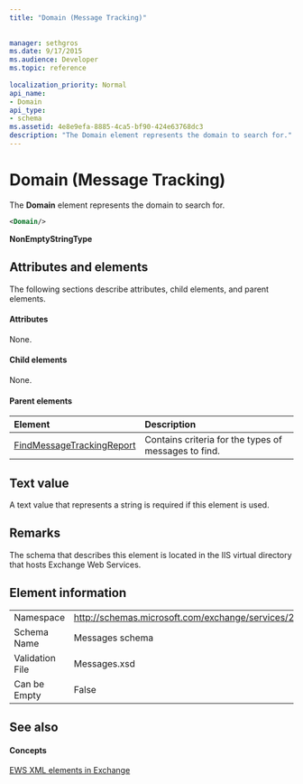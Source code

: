 ```yaml
---
title: "Domain (Message Tracking)"
 
 
manager: sethgros
ms.date: 9/17/2015
ms.audience: Developer
ms.topic: reference
 
localization_priority: Normal
api_name:
- Domain
api_type:
- schema
ms.assetid: 4e8e9efa-8885-4ca5-bf90-424e63768dc3
description: "The Domain element represents the domain to search for."
---
```


# Domain (Message Tracking)

The **Domain** element represents the domain to search for. 
  
```XML
<Domain/>
```

 **NonEmptyStringType**
## Attributes and elements

The following sections describe attributes, child elements, and parent elements.
  
#### Attributes

None.
  
#### Child elements

None.
  
#### Parent elements

|**Element**|**Description**|
|:-----|:-----|
|[FindMessageTrackingReport](findmessagetrackingreport.md) <br/> |Contains criteria for the types of messages to find.  <br/> |
   
## Text value

A text value that represents a string is required if this element is used.
  
## Remarks

The schema that describes this element is located in the IIS virtual directory that hosts Exchange Web Services.
  
## Element information

|||
|:-----|:-----|
|Namespace  <br/> |http://schemas.microsoft.com/exchange/services/2006/messages  <br/> |
|Schema Name  <br/> |Messages schema  <br/> |
|Validation File  <br/> |Messages.xsd  <br/> |
|Can be Empty  <br/> |False  <br/> |
   
## See also

#### Concepts

[EWS XML elements in Exchange](ews-xml-elements-in-exchange.md)

